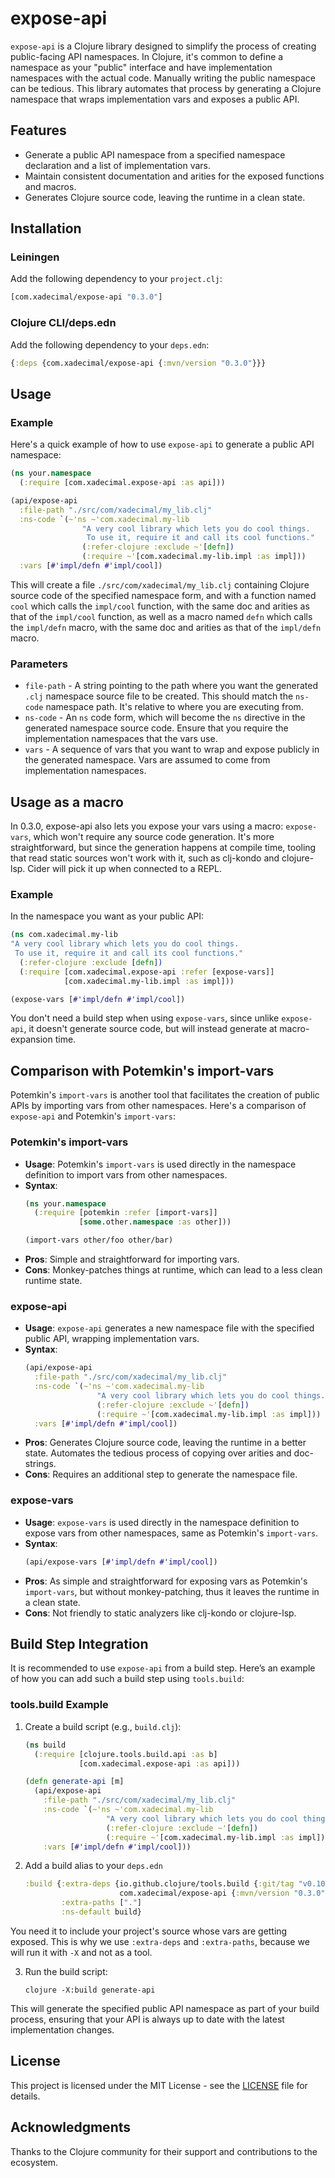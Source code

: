# expose-api

`expose-api` is a Clojure library designed to simplify the process of creating public-facing API namespaces. In Clojure, it's common to define a namespace as your "public" interface and have implementation namespaces with the actual code. Manually writing the public namespace can be tedious. This library automates that process by generating a Clojure namespace that wraps implementation vars and exposes a public API.

## Features

- Generate a public API namespace from a specified namespace declaration and a list of implementation vars.
- Maintain consistent documentation and arities for the exposed functions and macros.
- Generates Clojure source code, leaving the runtime in a clean state.

## Installation

### Leiningen

Add the following dependency to your `project.clj`:

```clojure
[com.xadecimal/expose-api "0.3.0"]
```

### Clojure CLI/deps.edn

Add the following dependency to your `deps.edn`:

```clojure
{:deps {com.xadecimal/expose-api {:mvn/version "0.3.0"}}}
```

## Usage

### Example

Here's a quick example of how to use `expose-api` to generate a public API namespace:

```clojure
(ns your.namespace
  (:require [com.xadecimal.expose-api :as api]))

(api/expose-api
  :file-path "./src/com/xadecimal/my_lib.clj"
  :ns-code `(~'ns ~'com.xadecimal.my-lib
                "A very cool library which lets you do cool things.
                 To use it, require it and call its cool functions."
                (:refer-clojure :exclude ~'[defn])
                (:require ~'[com.xadecimal.my-lib.impl :as impl]))
  :vars [#'impl/defn #'impl/cool])
```

This will create a file `./src/com/xadecimal/my_lib.clj` containing Clojure source code of the specified namespace form, and with a function named `cool` which calls the `impl/cool` function, with the same doc and arities as that of the `impl/cool` function, as well as a macro named `defn` which calls the `impl/defn` macro, with the same doc and arities as that of the `impl/defn` macro.

### Parameters

- `file-path` - A string pointing to the path where you want the generated `.clj` namespace source file to be created. This should match the `ns-code` namespace path. It's relative to where you are executing from.
- `ns-code` - An `ns` code form, which will become the `ns` directive in the generated namespace source code. Ensure that you require the implementation namespaces that the vars use.
- `vars` - A sequence of vars that you want to wrap and expose publicly in the generated namespace. Vars are assumed to come from implementation namespaces.

## Usage as a macro

In 0.3.0, expose-api also lets you expose your vars using a macro: `expose-vars`, which won't require any source code generation. It's more straightforward, but since the generation happens at compile time, tooling that read static sources won't work with it, such as clj-kondo and clojure-lsp. Cider will pick it up when connected to a REPL.

### Example

In the namespace you want as your public API:

```clojure
(ns com.xadecimal.my-lib
"A very cool library which lets you do cool things.
 To use it, require it and call its cool functions."
  (:refer-clojure :exclude [defn])
  (:require [com.xadecimal.expose-api :refer [expose-vars]]
            [com.xadecimal.my-lib.impl :as impl]))

(expose-vars [#'impl/defn #'impl/cool])
```

You don't need a build step when using `expose-vars`, since unlike `expose-api`, it doesn't generate source code, but will instead generate at macro-expansion time.

## Comparison with Potemkin's import-vars

Potemkin's `import-vars` is another tool that facilitates the creation of public APIs by importing vars from other namespaces. Here's a comparison of `expose-api` and Potemkin's `import-vars`:

### Potemkin's import-vars

- **Usage**: Potemkin's `import-vars` is used directly in the namespace definition to import vars from other namespaces.
- **Syntax**:
  ```clojure
  (ns your.namespace
    (:require [potemkin :refer [import-vars]]
              [some.other.namespace :as other]))

  (import-vars other/foo other/bar)
  ```
- **Pros**: Simple and straightforward for importing vars.
- **Cons**: Monkey-patches things at runtime, which can lead to a less clean runtime state.

### expose-api

- **Usage**: `expose-api` generates a new namespace file with the specified public API, wrapping implementation vars.
- **Syntax**:
  ```clojure
  (api/expose-api
    :file-path "./src/com/xadecimal/my_lib.clj"
    :ns-code `(~'ns ~'com.xadecimal.my-lib
                  "A very cool library which lets you do cool things."
                  (:refer-clojure :exclude ~'[defn])
                  (:require ~'[com.xadecimal.my-lib.impl :as impl]))
    :vars [#'impl/defn #'impl/cool])
  ```
- **Pros**: Generates Clojure source code, leaving the runtime in a better state. Automates the tedious process of copying over arities and doc-strings.
- **Cons**: Requires an additional step to generate the namespace file.

### expose-vars

- **Usage**: `expose-vars` is used directly in the namespace definition to expose vars from other namespaces, same as Potemkin's `import-vars`.
- **Syntax**:
  ```clojure
  (api/expose-vars [#'impl/defn #'impl/cool])
  ```
- **Pros**: As simple and straightforward for exposing vars as Potemkin's `import-vars`, but without monkey-patching, thus it leaves the runtime in a clean state.
- **Cons**: Not friendly to static analyzers like clj-kondo or clojure-lsp.

## Build Step Integration

It is recommended to use `expose-api` from a build step. Here’s an example of how you can add such a build step using `tools.build`:

### tools.build Example

1. Create a build script (e.g., `build.clj`):

    ```clojure
    (ns build
      (:require [clojure.tools.build.api :as b]
                [com.xadecimal.expose-api :as api]))

    (defn generate-api [m]
      (api/expose-api
        :file-path "./src/com/xadecimal/my_lib.clj"
        :ns-code `(~'ns ~'com.xadecimal.my-lib
                      "A very cool library which lets you do cool things."
                      (:refer-clojure :exclude ~'[defn])
                      (:require ~'[com.xadecimal.my-lib.impl :as impl]))
        :vars [#'impl/defn #'impl/cool]))
    ```

2. Add a build alias to your `deps.edn`

    ```clojure
    :build {:extra-deps {io.github.clojure/tools.build {:git/tag "v0.10.4" :git/sha "31388ff"}
                         com.xadecimal/expose-api {:mvn/version "0.3.0"}}
            :extra-paths ["."]
            :ns-default build}
    ```

You need it to include your project's source whose vars are getting exposed. This is why we use `:extra-deps` and `:extra-paths`, because we will run it with `-X` and not as a tool.

3. Run the build script:

    ```shell
    clojure -X:build generate-api
    ```

This will generate the specified public API namespace as part of your build process, ensuring that your API is always up to date with the latest implementation changes.

## License

This project is licensed under the MIT License - see the [LICENSE](LICENSE) file for details.

## Acknowledgments

Thanks to the Clojure community for their support and contributions to the ecosystem.
